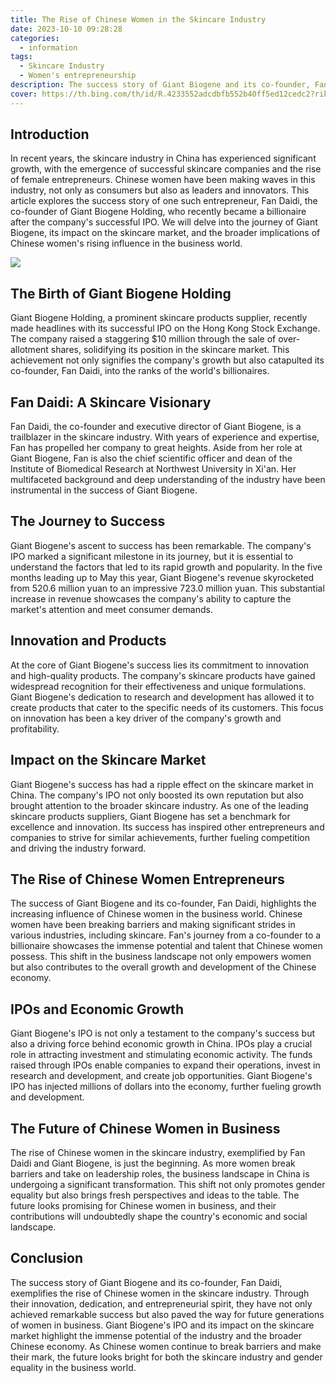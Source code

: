 ```yaml
---
title: The Rise of Chinese Women in the Skincare Industry
date: 2023-10-10 09:28:28
categories:
  - information
tags:
  - Skincare Industry
  - Women's entrepreneurship
description: The success story of Giant Biogene and its co-founder, Fan Daidi, exemplifies the rise of Chinese women in the skincare industry.
cover: https://th.bing.com/th/id/R.4233552adcdbfb552b40ff5ed12cedc2?rik=g4ZiqlzKzFtt%2fg&pid=ImgRaw&r=0
---
```


## Introduction

In recent years, the skincare industry in China has experienced significant growth, with the emergence of successful skincare companies and the rise of female entrepreneurs. Chinese women have been making waves in this industry, not only as consumers but also as leaders and innovators. This article explores the success story of one such entrepreneur, Fan Daidi, the co-founder of Giant Biogene Holding, who recently became a billionaire after the company's successful IPO. We will delve into the journey of Giant Biogene, its impact on the skincare market, and the broader implications of Chinese women's rising influence in the business world.

![](https://cdn.jsdelivr.net/gh/PirlosM/image@main/woman.png)

## The Birth of Giant Biogene Holding

Giant Biogene Holding, a prominent skincare products supplier, recently made headlines with its successful IPO on the Hong Kong Stock Exchange. The company raised a staggering $10 million through the sale of over-allotment shares, solidifying its position in the skincare market. This achievement not only signifies the company's growth but also catapulted its co-founder, Fan Daidi, into the ranks of the world's billionaires.

## Fan Daidi: A Skincare Visionary

Fan Daidi, the co-founder and executive director of Giant Biogene, is a trailblazer in the skincare industry. With years of experience and expertise, Fan has propelled her company to great heights. Aside from her role at Giant Biogene, Fan is also the chief scientific officer and dean of the Institute of Biomedical Research at Northwest University in Xi'an. Her multifaceted background and deep understanding of the industry have been instrumental in the success of Giant Biogene.

## The Journey to Success

Giant Biogene's ascent to success has been remarkable. The company's IPO marked a significant milestone in its journey, but it is essential to understand the factors that led to its rapid growth and popularity. In the five months leading up to May this year, Giant Biogene's revenue skyrocketed from 520.6 million yuan to an impressive 723.0 million yuan. This substantial increase in revenue showcases the company's ability to capture the market's attention and meet consumer demands.

## Innovation and Products

At the core of Giant Biogene's success lies its commitment to innovation and high-quality products. The company's skincare products have gained widespread recognition for their effectiveness and unique formulations. Giant Biogene's dedication to research and development has allowed it to create products that cater to the specific needs of its customers. This focus on innovation has been a key driver of the company's growth and profitability.

## Impact on the Skincare Market

Giant Biogene's success has had a ripple effect on the skincare market in China. The company's IPO not only boosted its own reputation but also brought attention to the broader skincare industry. As one of the leading skincare products suppliers, Giant Biogene has set a benchmark for excellence and innovation. Its success has inspired other entrepreneurs and companies to strive for similar achievements, further fueling competition and driving the industry forward.

## The Rise of Chinese Women Entrepreneurs

The success of Giant Biogene and its co-founder, Fan Daidi, highlights the increasing influence of Chinese women in the business world. Chinese women have been breaking barriers and making significant strides in various industries, including skincare. Fan's journey from a co-founder to a billionaire showcases the immense potential and talent that Chinese women possess. This shift in the business landscape not only empowers women but also contributes to the overall growth and development of the Chinese economy.

## IPOs and Economic Growth

Giant Biogene's IPO is not only a testament to the company's success but also a driving force behind economic growth in China. IPOs play a crucial role in attracting investment and stimulating economic activity. The funds raised through IPOs enable companies to expand their operations, invest in research and development, and create job opportunities. Giant Biogene's IPO has injected millions of dollars into the economy, further fueling growth and development.

## The Future of Chinese Women in Business

The rise of Chinese women in the skincare industry, exemplified by Fan Daidi and Giant Biogene, is just the beginning. As more women break barriers and take on leadership roles, the business landscape in China is undergoing a significant transformation. This shift not only promotes gender equality but also brings fresh perspectives and ideas to the table. The future looks promising for Chinese women in business, and their contributions will undoubtedly shape the country's economic and social landscape.

## Conclusion

The success story of Giant Biogene and its co-founder, Fan Daidi, exemplifies the rise of Chinese women in the skincare industry. Through their innovation, dedication, and entrepreneurial spirit, they have not only achieved remarkable success but also paved the way for future generations of women in business. Giant Biogene's IPO and its impact on the skincare market highlight the immense potential of the industry and the broader Chinese economy. As Chinese women continue to break barriers and make their mark, the future looks bright for both the skincare industry and gender equality in the business world.

